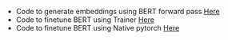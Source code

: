 - Code to generate embeddings using BERT forward pass [Here](https://github.com/agarnitin86/transformers/blob/main/bert_embedding_classifier.ipynb)
- Code to finetune BERT using Trainer  [Here](https://github.com/agarnitin86/transformers/blob/main/bert_fine_tune_using_trainer.ipynb)
- Code to finetune BERT using Native pytorch [Here](https://github.com/agarnitin86/transformers/blob/main/bert_fine_tune_native_pytorch.ipynb)
